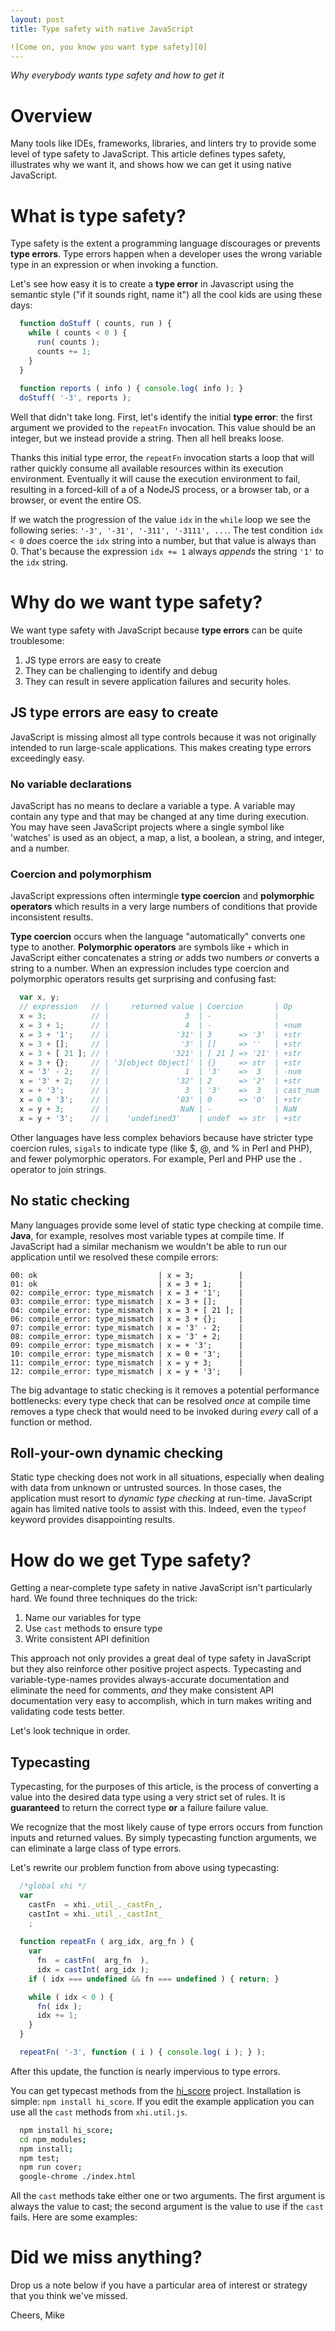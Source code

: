 ```yaml
---
layout: post
title: Type safety with native JavaScript

![Come on, you know you want type safety][0]
---
```

*Why everybody wants type safety and how to get it*

# Overview

Many tools like IDEs, frameworks, libraries, and linters try to provide
some level of type safety to JavaScript. This article defines types
safety, illustrates why we want it, and shows how we can get
it using native JavaScript.

# What is type safety?

Type safety is the extent a programming language discourages or prevents
**type errors**. Type errors happen when a developer uses the wrong variable
type in an expression or when invoking a function.

Let's see how easy it is to create a **type error** in Javascript using the 
semantic style ("if it sounds right, name it") all the cool kids are using
these days:

```js
  function doStuff ( counts, run ) {
    while ( counts < 0 ) {
      run( counts );
      counts += 1;
    }
  }
  
  function reports ( info ) { console.log( info ); } 
  doStuff( '-3', reports );
```

Well that didn't take long.  First, let's identify the initial **type error**:
the first argument we provided to the `repeatFn` invocation. This value should
be an integer, but we instead provide a string.  Then all hell breaks loose.

Thanks this initial type error, the `repeatFn` invocation starts a
loop that will rather quickly consume all available resources within its 
execution environment. Eventually it will cause the execution environment to 
fail, resulting in a forced-kill of a of a NodeJS process, or a 
browser tab, or a browser, or event the entire OS.

If we watch the progression of the value `idx` in the `while` loop we see the
following series: `'-3', '-31', '-311', '-3111', ...`.  The test condition
`idx < 0` *does* coerce the `idx` string into a number, but that value is
always than 0.  That's because the expression `idx += 1` always *appends* the
string `'1'` to the `idx` string.

# Why do we want type safety?

We want type safety with JavaScript because **type errors** can be quite
troublesome:

1. JS type errors are easy to create
2. They can be challenging to identify and debug
3. They can result in severe application failures and security holes. 

## JS type errors are easy to create

JavaScript is missing almost all type controls because it was not originally 
intended to run large-scale applications. This makes creating type errors
exceedingly easy.

### No variable declarations
JavaScript has no means to declare a variable a type. A variable may
contain any type and that may be changed at any time during execution. 
You may have seen JavaScript projects where a single symbol like 'watches'
is used as an object, a map, a list, a boolean, a string, and integer, and a 
number.

### Coercion and polymorphism
JavaScript expressions often intermingle **type coercion** and
**polymorphic operators** which results in a very large numbers of conditions
that provide inconsistent results.

**Type coercion** occurs when the language "automatically" converts one type
to another. **Polymorphic operators** are symbols like `+` which in
JavaScript either concatenates a string *or* adds two numbers *or* converts a
string to a number. When an expression includes type coercion and polymorphic
operators results get surprising and confusing fast:

```js
  var x, y;
  // expression   // |     returned value | Coercion       | Op
  x = 3;          // |                 3  | -              |
  x = 3 + 1;      // |                 4  | -              | +num
  x = 3 + '1';    // |               '31' | 3      => '3'  | +str
  x = 3 + [];     // |                '3' | []     => ''   | +str
  x = 3 + [ 21 ]; // |              '321' | [ 21 ] => '21' | +str
  x = 3 + {};     // | '3[object Object]' | {}     => str  | +str
  x = '3' - 2;    // |                 1  | '3'    =>  3   | -num
  x = '3' + 2;    // |               '32' | 2      => '2'  | +str
  x = + '3';      // |                 3  | '3'    =>  3   | cast_num
  x = 0 + '3';    // |               '03' | 0      => '0'  | +str
  x = y + 3;      // |                NaN | -              | NaN
  x = y + '3';    // |    'undefined3'    | undef  => str  | +str
```

Other languages have less complex behaviors because have stricter type coercion 
rules, `sigals` to indicate type (like $, @, and % in Perl and PHP), and fewer 
polymorphic operators.  For example, Perl and PHP use the `.` operator to 
join strings.

## No static checking
Many languages provide some level of static type checking at compile time.  
**Java**, for example, resolves most variable types at compile time. 
If JavaScript had a similar mechanism we wouldn't be able to run our 
application until we resolved these compile errors:

```
00: ok                           | x = 3;          |
01: ok                           | x = 3 + 1;      |
02: compile_error: type_mismatch | x = 3 + '1';    |
03: compile_error: type_mismatch | x = 3 + [];     |
04: compile_error: type_mismatch | x = 3 + [ 21 ]; |
06: compile_error: type_mismatch | x = 3 + {};     |
07: compile_error: type_mismatch | x = '3' - 2;    |
08: compile_error: type_mismatch | x = '3' + 2;    |
09: compile_error: type_mismatch | x = + '3';      |
10: compile_error: type_mismatch | x = 0 + '3';    |
11: compile_error: type_mismatch | x = y + 3;      |
12: compile_error: type_mismatch | x = y + '3';    |
```

The big advantage to static checking is it removes a potential performance 
bottlenecks: every type check that can be resolved *once* at compile time 
removes a type check that would need to be invoked during *every* call of a 
function or method.

## Roll-your-own dynamic checking 
Static type checking does not work in all situations, especially when
dealing with data from unknown or untrusted sources. In those cases,
the application must resort to *dynamic type checking* at run-time.
JavaScript again has limited native tools to assist with this.  Indeed, even 
the `typeof` keyword provides disappointing results.

# How do we get Type safety?

Getting a near-complete type safety in native JavaScript isn't particularly
hard. We found three techniques do the trick:

1. Name our variables for type
2. Use `cast` methods to ensure type
3. Write consistent API definition

This approach not only provides a great deal of type safety in JavaScript but
they also reinforce other positive project aspects. Typecasting and 
variable-type-names provides always-accurate documentation and eliminate the 
need for comments, *and* they make consistent API documentation very easy to 
accomplish, which in turn makes writing and validating code tests better.

Let's look technique in order.

## Typecasting

Typecasting, for the purposes of this article, is the process of converting
a value into the desired data type using a very strict set of rules. It 
is **guaranteed** to return the correct type **or** a failure failure value.

We recognize that the most likely cause of type errors occurs from function 
inputs and returned values.  By simply typecasting function arguments, we can
eliminate a large class of type errors.

Let's rewrite our problem function from above using typecasting:

```js
  /*global xhi */
  var
    castFn  = xhi._util_._castFn_,
    castInt = xhi._util_._castInt_
    ;
  
  function repeatFn ( arg_idx, arg_fn ) {
    var
      fn  = castFn(  arg_fn  ),
      idx = castInt( arg_idx );
    if ( idx === undefined && fn === undefined ) { return; }

    while ( idx < 0 ) {
      fn( idx );
      idx += 1;
    }
  }

  repeatFn( '-3', function ( i ) { console.log( i ); } );
```

After this update, the function is nearly impervious to type errors.

You can get typecast methods from the [hi_score][1] project.  Installation is
simple: `npm install hi_score`.  If you edit the example application you can 
use all the `cast` methods from `xhi.util.js`.

```bash
  npm install hi_score;
  cd npm_modules;
  npm install; 
  npm test;
  npm run cover;
  google-chrome ./index.html
```

All the `cast` methods take either one or two arguments.
The first argument is always the value to cast; the second argument is the 
value to use if the `cast` fails.  Here are some examples:





# Did we miss anything?

Drop us a note below if you have a particular area of interest or strategy
that you think we've missed.

Cheers, Mike

[0]:/images/2016-11-14-typecast-02.jpg
[1]:https://github.com/mmikowski/hi_score
[2]:https://www.npmjs.com/package/hi_score
[3]:https://flowtype.org/

